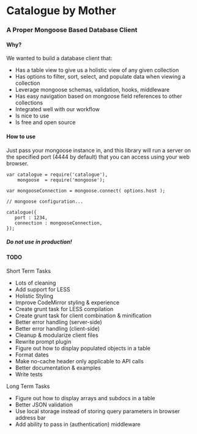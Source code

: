 Catalogue by Mother
=========

### A Proper Mongoose Based Database Client

#### Why?

We wanted to build a database client that:

- Has a table view to give us a holistic view of any given collection
- Has options to filter, sort, select, and populate data when viewing a collection
- Leverage mongoose schemas, validation, hooks, middleware
- Has easy navigation based on mongoose field references to other collections
- Integrated well with our workflow
- Is nice to use
- Is free and open source

#### How to use

Just pass your mongoose instance in, and this library will run a server
on the specified port (4444 by default) that you can access using your web browser.

````
var catalogue = require('catalogue'),
    mongoose  = require('mongoose');

var mongooseConnection = mongoose.connect( options.host );

// mongoose configuration...

catalogue({ 
   port : 1234,
   connection : mongooseConnection,
});
````

##### Do not use in production!

#### TODO

Short Term Tasks

- Lots of cleaning
- Add support for LESS
- Holistic Styling
- Improve CodeMirror styling & experience
- Create grunt task for LESS compilation
- Create grunt task for client combination & minification
- Better error handling (server-side)
- Better error handling (client-side)
- Cleanup & modularize client files
- Rewrite prompt plugin
- Figure out how to display populated objects in a table
- Format dates
- Make no-cache header only applicable to API calls
- Better documentation & examples
- Write tests

Long Term Tasks

- Figure out how to display arrays and subdocs in a table
- Better JSON validation
- Use local storage instead of storing query parameters in browser address bar
- Add ability to pass in (authentication) middleware
